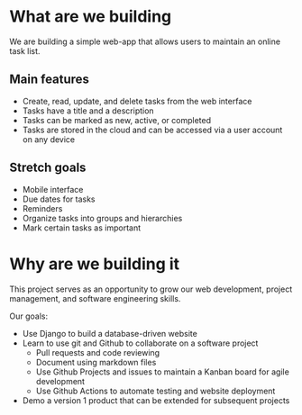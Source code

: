 # What are we building
We are building a simple web-app that allows users to maintain an online task list. 

## Main features
- Create, read, update, and delete tasks from the web interface
- Tasks have a title and a description
- Tasks can be marked as new, active, or completed
- Tasks are stored in the cloud and can be accessed via a user account on any device

## Stretch goals
- Mobile interface
- Due dates for tasks
- Reminders
- Organize tasks into groups and hierarchies
- Mark certain tasks as important

# Why are we building it
This project serves as an opportunity to grow our web development, project management, and software engineering skills.

Our goals:
- Use Django to build a database-driven website
- Learn to use git and Github to collaborate on a software project
    - Pull requests and code reviewing
    - Document using markdown files
    - Use Github Projects and issues to maintain a Kanban board for agile development
    - Use Github Actions to automate testing and website deployment
- Demo a version 1 product that can be extended for subsequent projects
